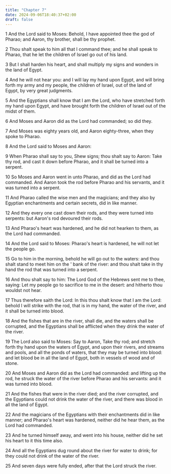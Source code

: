 ```yaml
---
title: "Chapter 7"
date: 2024-09-06T18:40:37+02:00
draft: false
---
```




1 And the Lord said to Moses: Behold, I have appointed thee the god of Pharao; and Aaron, thy brother, shall be thy prophet.

2 Thou shalt speak to him all that I command thee; and he shall speak to Pharao, that he let the children of Israel go out of his land.

3 But I shall harden his heart, and shall multiply my signs and wonders in the land of Egypt.

4 And he will not hear you: and I will lay my hand upon Egypt, and will bring forth my army and my people, the children of Israel, out of the land of Egypt, by very great judgments.

5 And the Egyptians shall know that I am the Lord, who have stretched forth my hand upon Egypt, and have brought forth the children of Israel out of the midst of them.

6 And Moses and Aaron did as the Lord had commanded; so did they.

7 And Moses was eighty years old, and Aaron eighty-three, when they spoke to Pharao.

8 And the Lord said to Moses and Aaron:

9 When Pharao shall say to you, Shew signs; thou shalt say to Aaron: Take thy rod, and cast it down before Pharao, and it shall be turned into a serpent.

10 So Moses and Aaron went in unto Pharao, and did as the Lord had commanded. And Aaron took the rod before Pharao and his servants, and it was turned into a serpent.

11 And Pharao called the wise men and the magicians; and they also by Egyptian enchantments and certain secrets, did in like manner.

12 And they every one cast down their rods, and they were turned into serpents: but Aaron's rod devoured their rods.

13 And Pharao's heart was hardened, and he did not hearken to them, as the Lord had commanded.

14 And the Lord said to Moses: Pharao's heart is hardened, he will not let the people go.

15 Go to him in the morning, behold he will go out to the waters: and thou shalt stand to meet him on the ' bank of the river: and thou shalt take in thy hand the rod that was turned into a serpent.

16 And thou shalt say to him: The Lord God of the Hebrews sent me to thee, saying: Let my people go to sacrifice to me in the desert: and hitherto thou wouldst not hear.

17 Thus therefore saith the Lord: In this thou shalt know that I am the Lord: behold I will strike with the rod, that is in my hand, the water of the river, and it shall be turned into blood.

18 And the fishes that are in the river, shall die, and the waters shall be corrupted, and the Egyptians shall be afflicted when they drink the water of the river.

19 The Lord also said to Moses: Say to Aaron, Take thy rod; and stretch forth thy hand upon the waters of Egypt, and upon their rivers, and streams and pools, and all the ponds of waters, that they may be turned into blood: and let blood be in all the land of Egypt, both in vessels of wood and of stone.

20 And Moses and Aaron did as the Lord had commanded: and lifting up the rod, he struck the water of the river before Pharao and his servants: and it was turned into blood.

21 And the fishes that were in the river died; and the river corrupted, and the Egyptians could not drink the water of the river, and there was blood in all the land of Egypt.

22 And the magicians of the Egyptians with their enchantments did in like manner; and Pharao's heart was hardened, neither did he hear them, as the Lord had commanded.

23 And he turned himself away, and went into his house, neither did he set his heart to it this time also.

24 And all the Egyptians dug round about the river for water to drink; for they could not drink of the water of the river.

25 And seven days were fully ended, after that the Lord struck the river.

